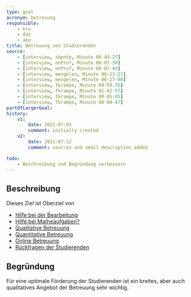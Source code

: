 ```yaml
---
type: goal
acronym: betreuung
responsible: 
    - kru
    - duz
    - ako
title: Betreuung von Studierenden
source:
    - [interview, sbente, Minute 00-49-27]
    - [interview, nnProf, Minute 00-07-30]    
    - [interview, nnProf, Minute 00-07-43]
    - [interview, mengelen, Minute 00-23-21]
    - [interview, mengelen, Minute 00-27-00]
    - [interview, fkrampe, Minute 00-59-35]
    - [interview, fkrampe, Minute 01-02-57]
    - [interview, fkrampe, Minute 00-05-05]
    - [interview, fkrampe, Minute 00-09-47]    
partOfLargerGoal: 
history:
    v1:
        date: 2021-07-03
        comment: initially created
    v2:
        date: 2021-07-12
        comment: sources and small description added 

todo: 
    - Beschreibung und Begründung verbessern
---
```


## Beschreibung

Dieses Ziel ist Oberziel von

* [Hilfe bei der Bearbeitung](./betreuungBearbeitung.md)
* [Hilfe bei Matheaufgaben?](./betreuungMatheHilfe.md)
* [Qualitative Betreuung](./betreuungQualitativ.md)
* [Quantitative Betreuung](./betreuungQualitative.md) <!-- muss gemerged werden -->
* [Online Betreuung](./betreuungOnline.md)
* [Rückfragen der Studierenden](./betreuungRueckfragen.md)

## Begründung

Für eine optimale Förderung der Studierenden ist ein breites, aber auch qualitatives Angebot der Betreuung sehr wichtig. 
